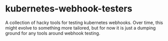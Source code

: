 # kubernetes-webhook-testers

A collection of hacky tools for testing kubernetes webhooks.  Over time, this might evolve to something more tailored, but for now it is just a dumping ground for any tools around webhook testing.  

